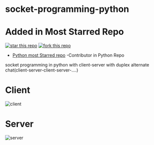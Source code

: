 
# socket-programming-python

# Added in Most Starred Repo 

[![star this repo](http://githubbadges.com/star.svg?user=geekcomputers&repo=Python&style=flat&color=fff&background=007ec6)](https://github.com/geekcomputers/Python/blob/master/changemac.py)
[![fork this repo](http://githubbadges.com/fork.svg?user=geekcomputers&repo=Python&style=flat&color=fff&background=007ec6)](https://github.com/geekcomputers/Python/fork)

- [Python most Starred repo](https://github.com/geekcomputers/Python/tree/master/socket-programming) -Contributor in  Python Repo

socket programming in python with client-server with duplex alternate chat(client-server-client-server-....) 

# Client 

![client](https://user-images.githubusercontent.com/29729380/55186437-8e9f0b00-51bc-11e9-86fa-5641143db32e.png)


# Server

![server](https://user-images.githubusercontent.com/29729380/55186445-92cb2880-51bc-11e9-9e67-40a9368cc6c7.png)
